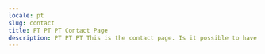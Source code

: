 ```yaml
---
locale: pt
slug: contact
title: PT PT PT Contact Page
description: PT PT PT This is the contact page. Is it possible to have a Form.
---
```

